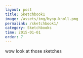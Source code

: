 ```yaml
---
layout: post
title: Sketchbook1
image: /assets/img/byop-knoll.png
permalink: /sketchbook1/
category: Sketchbooks
time: 2015-01-01
order: 7
---
```


wow look at those sketches